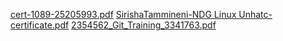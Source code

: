 [cert-1089-25205993.pdf](https://github.com/Sirisha-Tammineni/M1_March_2022/files/8362903/cert-1089-25205993.pdf)
[SirishaTammineni-NDG Linux Unhatc-certificate.pdf](https://github.com/Sirisha-Tammineni/M1_March_2022/files/8362904/SirishaTammineni-NDG.Linux.Unhatc-certificate.pdf)
[2354562_Git_Training_3341763.pdf](https://github.com/Sirisha-Tammineni/M1_March_2022/files/8362905/2354562_Git_Training_3341763.pdf)

